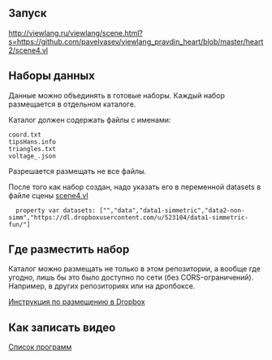 ## Запуск

http://viewlang.ru/viewlang/scene.html?s=https://github.com/pavelvasev/viewlang_pravdin_heart/blob/master/heart2/scene4.vl

## Наборы данных

Данные можно объединять в готовые наборы.
Каждый набор размещается в отдельном каталоге.

Каталог должен содержать файлы с именами:
```
coord.txt
tipsHans.info
triangles.txt
voltage_.json
```
Разрешается размещать не все файлы. 

После того как набор создан, надо указать его в переменной datasets в файле сцены [scene4.vl](scene4.vl)
```
  property var datasets: ["","data","data1-simmetric","data2-non-simm","https://dl.dropboxusercontent.com/u/523104/data1-simmetric-fun/"]
```

## Где разместить набор

Каталог можно размещать не только в этом репозитории, а вообще где угодно, лишь бы это было доступно по сети (без CORS-ограничений).
Например, в других репозиториях или на дропбоксе.

[Инструкция по размещению в Dropbox](https://docs.google.com/document/d/1U0NMxt4eFm__sdlOe6_9aS-SN91IZSTx1qpakbBXsq8/edit?usp=sharing)

## Как записать видео

[Список программ](https://docs.google.com/document/d/1JrW6N0aYd5p9DTGkChp4U0f1H7rr8j2Eor0DttTSrn4/edit?usp=sharing)
